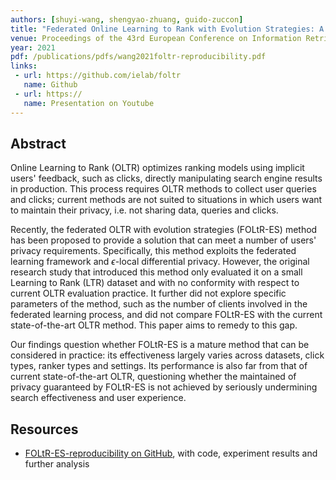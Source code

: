 ```yaml
---
authors: [shuyi-wang, shengyao-zhuang, guido-zuccon]
title: "Federated Online Learning to Rank with Evolution Strategies: A Reproducibility Study"
venue: Proceedings of the 43rd European Conference on Information Retrieval (ECIR 2021) 
year: 2021
pdf: /publications/pdfs/wang2021foltr-reproducibility.pdf
links:
 - url: https://github.com/ielab/foltr
   name: Github
 - url: https://
   name: Presentation on Youtube 
---
```


## Abstract

Online Learning to Rank (OLTR) optimizes ranking models using implicit users' feedback, such as clicks, directly manipulating search engine results in production. This process requires OLTR methods to collect user queries and clicks; current methods are not suited to situations in which users want to maintain their privacy, i.e. not sharing data, queries and clicks. 

Recently, the federated OLTR with evolution strategies (FOLtR-ES) method has been proposed to provide a solution that can meet a number of users' privacy requirements. Specifically, this method exploits the federated learning framework and $\epsilon$-local differential privacy. However, the original research study that introduced this method only evaluated it on a small Learning to Rank (LTR) dataset and with no conformity with respect to current OLTR evaluation practice. It further did not explore specific parameters of the method, such as the number of clients involved in the federated learning process, and did not compare FOLtR-ES with the current state-of-the-art OLTR method. This paper aims to remedy to this gap. 

Our findings question whether FOLtR-ES is a mature method that can be considered in practice: its effectiveness largely varies across datasets, click types, ranker types and settings. Its performance is also far from that of current state-of-the-art OLTR, questioning whether the maintained of privacy guaranteed by FOLtR-ES is not achieved by seriously undermining search effectiveness and user experience. 



## Resources

 - [FOLtR-ES-reproducibility on GitHub](https://github.com/ielab/foltr), with code, experiment results and further analysis

## 